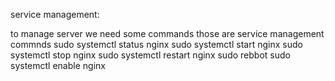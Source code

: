 service management:

to manage server we need some commands those are service management commnds 
sudo systemctl status nginx
sudo systemctl start nginx
sudo systemctl stop nginx
sudo systemctl restart nginx
sudo rebbot
sudo systemctl enable nginx

